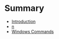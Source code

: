 # Summary

* [Introduction](README.md)
* [n](/chapter1.md "N")
* [Windows Commands](windows-commands.md)



